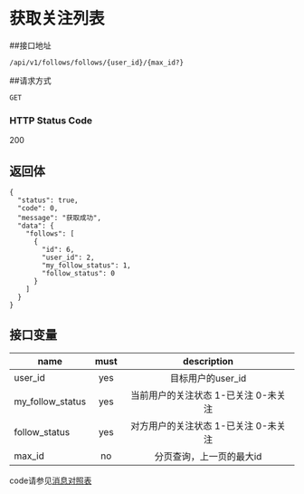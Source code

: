 # 获取关注列表

##接口地址
```
/api/v1/follows/follows/{user_id}/{max_id?}
```

##请求方式
```
GET
```

### HTTP Status Code

200

## 返回体
```
{
  "status": true,
  "code": 0,
  "message": "获取成功",
  "data": {
    "follows": [
      {
        "id": 6,
        "user_id": 2,
        "my_follow_status": 1,
        "follow_status": 0
      }
    ]
  }
}
```

## 接口变量
| name     | must     | description |
|----------|:--------:|:--------:|
| user_id  | yes      | 目标用户的user_id |
| my_follow_status  | yes      | 当前用户的关注状态  1-已关注 0-未关注 |
| follow_status  | yes      | 对方用户的关注状态 1-已关注 0-未关注 |
| max_id   | no       | 分页查询，上一页的最大id |
code请参见[消息对照表](消息对照表.md)
